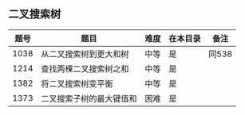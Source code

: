 ## 二叉搜索树
|题号|题目|难度|在本目录|备注|
|----|----|----|----|----|
|1038|从二叉搜索树到更大和树|中等|是|同538|
|1214|查找两棵二叉搜索树之和|中等|是||
|1382|将二叉搜索树变平衡|中等|是||
|1373|二叉搜索子树的最大键值和|困难|是||